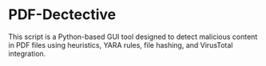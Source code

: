 # PDF-Dectective
This script is a Python-based GUI tool designed to detect malicious content in PDF files using heuristics, YARA rules, file hashing, and VirusTotal integration.
